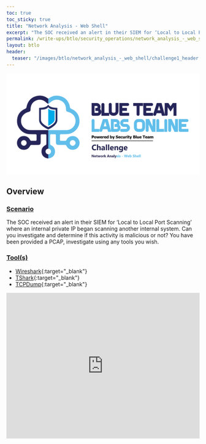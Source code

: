 ```yaml
---
toc: true
toc_sticky: true
title: "Network Analysis - Web Shell"
excerpt: "The SOC received an alert in their SIEM for ‘Local to Local Port Scanning’ where an internal private IP began scanning another internal system."
permalink: /write-ups/btlo/security_operations/network_analysis_-_web_shell
layout: btlo
header:
  teaser: "/images/btlo/network_analysis_-_web_shell/challenge1_header.png"
---
```

![](/images/btlo/network_analysis_-_web_shell/challenge1_header.png)
## **Overview**
### <ins>Scenario</ins>
The SOC received an alert in their SIEM for ‘Local to Local Port Scanning’ where an internal private IP began scanning another internal system. Can you investigate and determine if this activity is malicious or not? You have been provided a PCAP, investigate using any tools you wish. 

### <ins>Tool(s)</ins>
 - [Wireshark](https://www.wireshark.org/docs/man-pages/wireshark.html){:target="_blank"}
 - [TShark](https://www.wireshark.org/docs/man-pages/tshark.html){:target="_blank"}
 - [TCPDump](https://www.tcpdump.org/tcpdump_man.html){:target="_blank"}

<iframe src="https://open.spotify.com/embed/album/7qlpjMaFNsU0Az100T5AhX?theme=0" width="100%" height="380" frameBorder="0" allowtransparency="true" allow="encrypted-media"></iframe>

